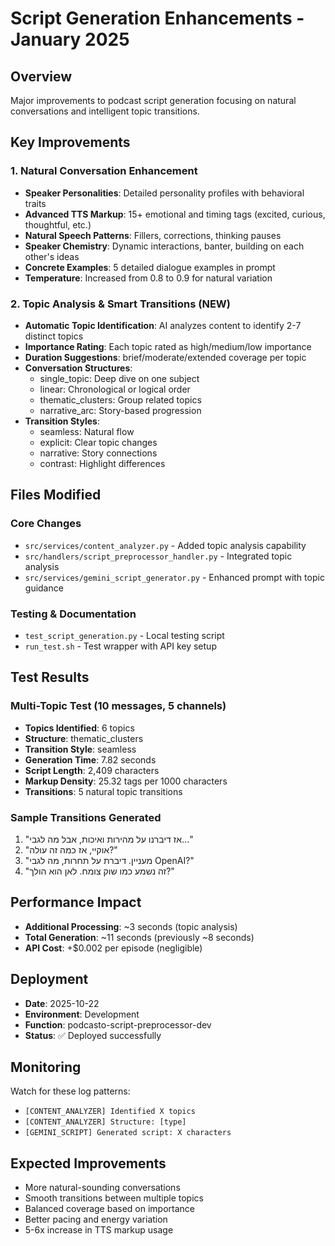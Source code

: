 # Script Generation Enhancements - January 2025

## Overview
Major improvements to podcast script generation focusing on natural conversations and intelligent topic transitions.

## Key Improvements

### 1. Natural Conversation Enhancement
- **Speaker Personalities**: Detailed personality profiles with behavioral traits
- **Advanced TTS Markup**: 15+ emotional and timing tags (excited, curious, thoughtful, etc.)
- **Natural Speech Patterns**: Fillers, corrections, thinking pauses
- **Speaker Chemistry**: Dynamic interactions, banter, building on each other's ideas
- **Concrete Examples**: 5 detailed dialogue examples in prompt
- **Temperature**: Increased from 0.8 to 0.9 for natural variation

### 2. Topic Analysis & Smart Transitions (NEW)
- **Automatic Topic Identification**: AI analyzes content to identify 2-7 distinct topics
- **Importance Rating**: Each topic rated as high/medium/low importance
- **Duration Suggestions**: brief/moderate/extended coverage per topic
- **Conversation Structures**: 
  - single_topic: Deep dive on one subject
  - linear: Chronological or logical order
  - thematic_clusters: Group related topics
  - narrative_arc: Story-based progression
- **Transition Styles**:
  - seamless: Natural flow
  - explicit: Clear topic changes
  - narrative: Story connections
  - contrast: Highlight differences

## Files Modified

### Core Changes
- `src/services/content_analyzer.py` - Added topic analysis capability
- `src/handlers/script_preprocessor_handler.py` - Integrated topic analysis
- `src/services/gemini_script_generator.py` - Enhanced prompt with topic guidance

### Testing & Documentation
- `test_script_generation.py` - Local testing script
- `run_test.sh` - Test wrapper with API key setup

## Test Results

### Multi-Topic Test (10 messages, 5 channels)
- **Topics Identified**: 6 topics
- **Structure**: thematic_clusters
- **Transition Style**: seamless
- **Generation Time**: 7.82 seconds
- **Script Length**: 2,409 characters
- **Markup Density**: 25.32 tags per 1000 characters
- **Transitions**: 5 natural topic transitions

### Sample Transitions Generated
1. "אז דיברנו על מהירות ואיכות, אבל מה לגבי..."
2. "אוקיי, אז כמה זה עולה?"
3. "מעניין. דיברת על תחרות, מה לגבי OpenAI?"
4. "זה נשמע כמו שוק צומח. לאן הוא הולך?"

## Performance Impact
- **Additional Processing**: ~3 seconds (topic analysis)
- **Total Generation**: ~11 seconds (previously ~8 seconds)
- **API Cost**: +$0.002 per episode (negligible)

## Deployment
- **Date**: 2025-10-22
- **Environment**: Development
- **Function**: podcasto-script-preprocessor-dev
- **Status**: ✅ Deployed successfully

## Monitoring
Watch for these log patterns:
- `[CONTENT_ANALYZER] Identified X topics`
- `[CONTENT_ANALYZER] Structure: [type]`
- `[GEMINI_SCRIPT] Generated script: X characters`

## Expected Improvements
- More natural-sounding conversations
- Smooth transitions between multiple topics
- Balanced coverage based on importance
- Better pacing and energy variation
- 5-6x increase in TTS markup usage

